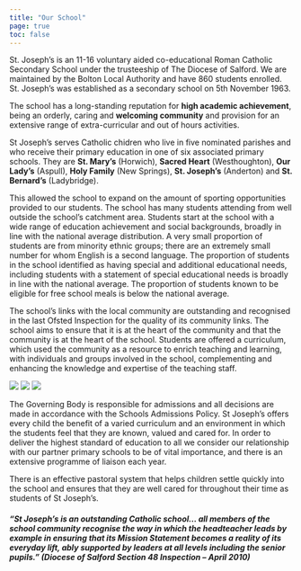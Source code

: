```yaml
---
title: "Our School"
page: true
toc: false
---
```


St. Joseph’s  is an 11-16 voluntary aided co-educational Roman Catholic Secondary School under the trusteeship of The Diocese of Salford.  We are maintained by the Bolton Local Authority and have 860 students enrolled.  St. Joseph’s was established as a secondary school on 5th November 1963.

The school has a long-standing reputation for **high academic achievement**, being an orderly, caring and **welcoming community** and provision for an extensive range of extra-curricular and out of hours activities.

St Joseph’s serves Catholic chidren who live in five nominated parishes and who receive their primary education in one of six associated primary schools.  They are **St. Mary’s** (Horwich), **Sacred Heart** (Westhoughton), **Our Lady’s** (Aspull), **Holy Family** (New Springs), **St. Joseph’s** (Anderton) and **St. Bernard’s** (Ladybridge).

This allowed the school to expand on the amount of sporting opportunities provided to our students.    The school has many students attending from well outside the school’s catchment area.  Students start at the school with a wide range of education achievement and social backgrounds, broadly in line with the national average distribution.  A very small proportion of students are from minority ethnic groups; there are an extremely small number for whom English is a second language.  The proportion of students in the school identified as having special and additional educational needs, including students with a statement of special educational needs is broadly in line with the national average.   The proportion of students known to be eligible for free school meals is below the national average.

The school’s links with the local community are outstanding and recognised in the last Ofsted Inspection for the quality of its community links.  The school aims to ensure that it is at the heart of the community and that the community is at the heart of the school.  Students are offered a curriculum, which used the community as a resource to enrich teaching and learning, with individuals and groups involved in the school, complementing and enhancing the knowledge and expertise of the teaching staff.

![](https://stjosephsbolton.org.uk/wp-content/uploads/2019/11/IMG_3681-300x200.jpg)
![](https://stjosephsbolton.org.uk/wp-content/uploads/2021/10/IMG_2025-300x200.jpg)
![](https://stjosephsbolton.org.uk/wp-content/uploads/2021/10/IMG_2067-300x200.jpg)

The Governing Body is responsible for admissions and all decisions are made in accordance with the Schools Admissions Policy.  St Joseph’s offers every child the benefit of a varied curriculum and an environment in which the students feel that they are known, valued and cared for.  In order to deliver the highest standard of education to all we consider our relationship with our partner primary schools to be of vital importance, and there is an extensive programme of liaison each year.

There is an effective pastoral system that helps children settle quickly into the school and ensures that they are well cared for throughout their time as students of St Joseph’s.

##### “St Joseph’s is an outstanding Catholic school… all members of the school community recognise the way in which the headteacher leads by example in ensuring that its Mission Statement becomes a reality of its everyday lift, ably supported by leaders at all levels including the senior pupils.” *(Diocese of Salford Section 48 Inspection – April 2010)*